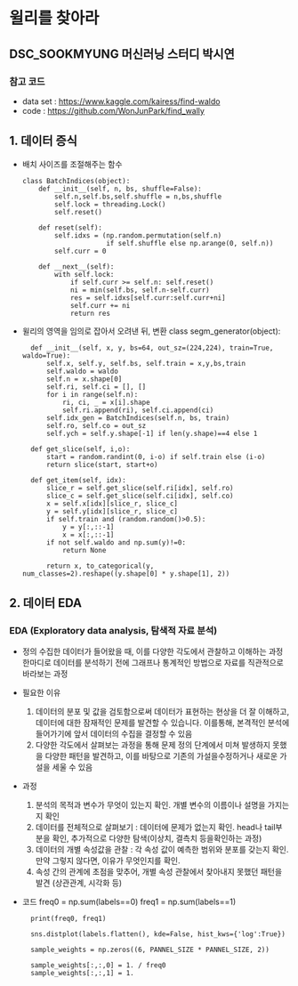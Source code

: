 # 윌리를 찾아라
## DSC_SOOKMYUNG 머신러닝 스터디 박시연

### 참고 코드
+ data set :  <https://www.kaggle.com/kairess/find-waldo>
+ code : <https://github.com/WonJunPark/find_wally>

## 1. 데이터 증식
+ 배치 사이즈를 조절해주는 함수
    ```
    class BatchIndices(object):
        def __init__(self, n, bs, shuffle=False):
            self.n,self.bs,self.shuffle = n,bs,shuffle
            self.lock = threading.Lock()
            self.reset()

        def reset(self):
            self.idxs = (np.random.permutation(self.n) 
                         if self.shuffle else np.arange(0, self.n))
            self.curr = 0

        def __next__(self):
            with self.lock:
                if self.curr >= self.n: self.reset()
                ni = min(self.bs, self.n-self.curr)
                res = self.idxs[self.curr:self.curr+ni]
                self.curr += ni
                return res
    ```

+ 윌리의 영역을 임의로 잡아서 오려낸 뒤, 변환
    class segm_generator(object):
    
        def __init__(self, x, y, bs=64, out_sz=(224,224), train=True, waldo=True):
            self.x, self.y, self.bs, self.train = x,y,bs,train
            self.waldo = waldo
            self.n = x.shape[0]
            self.ri, self.ci = [], []
            for i in range(self.n):
                ri, ci, _ = x[i].shape
                self.ri.append(ri), self.ci.append(ci) 
            self.idx_gen = BatchIndices(self.n, bs, train)
            self.ro, self.co = out_sz
            self.ych = self.y.shape[-1] if len(y.shape)==4 else 1
    
        def get_slice(self, i,o):
            start = random.randint(0, i-o) if self.train else (i-o)
            return slice(start, start+o)
    
        def get_item(self, idx):
            slice_r = self.get_slice(self.ri[idx], self.ro)
            slice_c = self.get_slice(self.ci[idx], self.co)
            x = self.x[idx][slice_r, slice_c]
            y = self.y[idx][slice_r, slice_c]
            if self.train and (random.random()>0.5): 
                y = y[:,::-1]
                x = x[:,::-1]
            if not self.waldo and np.sum(y)!=0:
                return None
    
            return x, to_categorical(y, num_classes=2).reshape((y.shape[0] * y.shape[1], 2))

## 2. 데이터 EDA 
### EDA (Exploratory data analysis, 탐색적 자료 분석)
+ 정의
수집한 데이터가 들어왔을 때, 이를 다양한 각도에서 관찰하고 이해하는 과정
한마디로 데이터를 분석하기 전에 그래프나 통계적인 방법으로 자료를 직관적으로 바라보는 과정

* 필요한 이유
    1. 데이터의 분포 및 값을 검토함으로써 데이터가 표현하는 현상을 더 잘 이해하고, 데이터에 대한 잠재적인 문제를 발견할 수 있습니다. 이를통해, 본격적인 분석에 들어가기에 앞서 데이터의 수집을 결정할 수 있음
    2. 다양한 각도에서 살펴보는 과정을 통해 문제 정의 단계에서 미쳐 발생하지 못했을 다양한 패턴을 발견하고, 이를 바탕으로 기존의 가설을수정하거나 새로운 가설을 세울 수 있음
* 과정
    1. 분석의 목적과 변수가 무엇이 있는지 확인. 개별 변수의 이름이나 설명을 가지는지 확인
    2. 데이터를 전체적으로 살펴보기 : 데이터에 문제가 없는지 확인. head나 tail부분을 확인, 추가적으로 다양한 탐색(이상치, 결측치 등을확인하는 과정)
    3. 데이터의 개별 속성값을 관찰 : 각 속성 값이 예측한 범위와 분포를 갖는지 확인. 만약 그렇지 않다면, 이유가 무엇인지를 확인. 
    4. 속성 간의 관계에 초점을 맞추어, 개별 속성 관찰에서 찾아내지 못했던 패턴을 발견 (상관관계, 시각화 등)

* 코드
        freq0 = np.sum(labels==0)
        freq1 = np.sum(labels==1)

        print(freq0, freq1)

        sns.distplot(labels.flatten(), kde=False, hist_kws={'log':True})

        sample_weights = np.zeros((6, PANNEL_SIZE * PANNEL_SIZE, 2))

        sample_weights[:,:,0] = 1. / freq0
        sample_weights[:,:,1] = 1.
        
